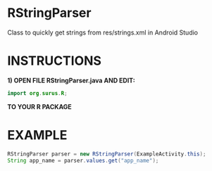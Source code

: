 # RStringParser
Class to quickly get strings from res/strings.xml in Android Studio
# INSTRUCTIONS
**1) OPEN FILE RStringParser.java AND EDIT:**
```java
import org.surus.R;
```
**TO YOUR R PACKAGE**
# EXAMPLE
```Java
RStringParser parser = new RStringParser(ExampleActivity.this);
String app_name = parser.values.get("app_name");


```
